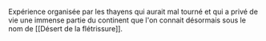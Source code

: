 Expérience organisée par les thayens qui aurait mal tourné et qui a privé de vie une immense partie du continent que l'on connait désormais sous le nom de [[Désert de la flétrissure]].
